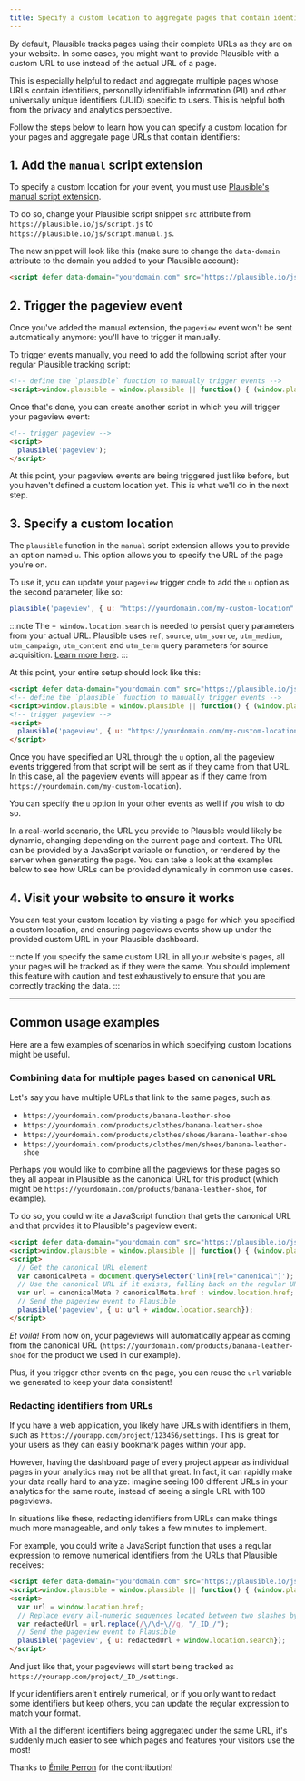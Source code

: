 ```yaml
---
title: Specify a custom location to aggregate pages that contain identifiers
---
```


By default, Plausible tracks pages using their complete URLs as they are on your website. In some cases, you might want to provide Plausible with a custom URL to use instead of the actual URL of a page. 

This is especially helpful to redact and aggregate multiple pages whose URLs contain identifiers, personally identifiable information (PII) and other universally unique identifiers (UUID) specific to users. This is helpful both from the privacy and analytics perspective.

Follow the steps below to learn how you can specify a custom location for your pages and aggregate page URLs that contain identifiers:

## 1. Add the `manual` script extension
To specify a custom location for your event, you must use [Plausible's manual script extension](script-extensions.md#plausiblemanualjs). 

To do so, change your Plausible script snippet `src` attribute from `https://plausible.io/js/script.js` to `https://plausible.io/js/script.manual.js`.

The new snippet will look like this (make sure to change the `data-domain` attribute to the domain you added to your Plausible account):

```html
<script defer data-domain="yourdomain.com" src="https://plausible.io/js/script.manual.js"></script>
```


## 2. Trigger the pageview event

Once you've added the manual extension, the `pageview` event won't be sent automatically anymore: you'll have to trigger it manually.

To trigger events manually, you need to add the following script after your regular Plausible tracking script:

```html
<!-- define the `plausible` function to manually trigger events -->
<script>window.plausible = window.plausible || function() { (window.plausible.q = window.plausible.q || []).push(arguments) }</script>
```

Once that's done, you can create another script in which you will trigger your pageview event:

```html
<!-- trigger pageview -->
<script>
  plausible('pageview');
</script>
```

At this point, your pageview events are being triggered just like before, but you haven't defined a custom location yet. 
This is what we'll do in the next step.

## 3. Specify a custom location
The `plausible` function in the `manual` script extension allows you to provide an option named `u`. 
This option allows you to specify the URL of the page you're on.

To use it, you can update your `pageview` trigger code to add the `u` option as the second parameter, like so:

```js
plausible('pageview', { u: "https://yourdomain.com/my-custom-location" + window.location.search });
```

:::note
The `+ window.location.search` is needed to persist query parameters from your actual URL. Plausible uses `ref`, `source`, `utm_source`, `utm_medium`, `utm_campaign`, `utm_content` and `utm_term` query parameters for source acquisition. [Learn more here](manual-link-tagging.md).
:::

At this point, your entire setup should look like this:

```html
<script defer data-domain="yourdomain.com" src="https://plausible.io/js/script.manual.js"></script>
<!-- define the `plausible` function to manually trigger events -->
<script>window.plausible = window.plausible || function() { (window.plausible.q = window.plausible.q || []).push(arguments) }</script>
<!-- trigger pageview -->
<script>
  plausible('pageview', { u: "https://yourdomain.com/my-custom-location" + window.location.search});
</script>
```

Once you have specified an URL through the `u` option, all the pageview events triggered from that script will be sent as if they came from that URL. In this case, all the pageview events will appear as if they came from `https://yourdomain.com/my-custom-location`).

You can specify the `u` option in your other events as well if you wish to do so. 

In a real-world scenario, the URL you provide to Plausible would likely be dynamic, changing depending on the current page and context. The URL can be provided by a JavaScript variable or function, or rendered by the server when generating the page. You can take a look at the examples below to see how URLs can be provided dynamically in common use cases.

## 4. Visit your website to ensure it works

You can test your custom location by visiting a page for which you specified a custom location, and ensuring pageviews events show up under the provided custom URL in your Plausible dashboard.

:::note
If you specify the same custom URL in all your website's pages, all your pages will be tracked as if they were the same. You should implement this feature with caution and test exhaustively to ensure that you are correctly tracking the data.
:::

---

## Common usage examples

Here are a few examples of scenarios in which specifying custom locations might be useful.
### Combining data for multiple pages based on canonical URL

Let's say you have multiple URLs that link to the same pages, such as:

- `https://yourdomain.com/products/banana-leather-shoe`
- `https://yourdomain.com/products/clothes/banana-leather-shoe`
- `https://yourdomain.com/products/clothes/shoes/banana-leather-shoe`
- `https://yourdomain.com/products/clothes/men/shoes/banana-leather-shoe`

Perhaps you would like to combine all the pageviews for these pages so they all appear in Plausible as the canonical URL for this product (which might be `https://yourdomain.com/products/banana-leather-shoe`, for example).

To do so, you could write a JavaScript function that gets the canonical URL and that provides it to Plausible's pageview event:

```html
<script defer data-domain="yourdomain.com" src="https://plausible.io/js/script.manual.js"></script>
<script>window.plausible = window.plausible || function() { (window.plausible.q = window.plausible.q || []).push(arguments) }</script>
<script>
  // Get the canonical URL element
  var canonicalMeta = document.querySelector('link[rel="canonical"]');
  // Use the canonical URL if it exists, falling back on the regular URL when it doesn't.
  var url = canonicalMeta ? canonicalMeta.href : window.location.href;
  // Send the pageview event to Plausible
  plausible('pageview', { u: url + window.location.search});
</script>
```

_Et voilà!_ From now on, your pageviews will automatically appear as coming from the canonical URL (`https://yourdomain.com/products/banana-leather-shoe` for the product we used in our example).

Plus, if you trigger other events on the page, you can reuse the `url` variable we generated to keep your data consistent!

### Redacting identifiers from URLs

If you have a web application, you likely have URLs with identifiers in them, such as `https://yourapp.com/project/123456/settings`. This is great for your users as they can easily bookmark pages within your app. 

However, having the dashboard page of every project appear as individual pages in your analytics may not be all that great. In fact, it can rapidly make your data really hard to analyze: imagine seeing 100 different URLs in your analytics for the same route, instead of seeing a single URL with 100 pageviews.

In situations like these, redacting identifiers from URLs can make things much more manageable, and only takes a few minutes to implement.

For example, you could write a JavaScript function that uses a regular expression to remove numerical identifiers from the URLs that Plausible receives:

```html
<script defer data-domain="yourdomain.com" src="https://plausible.io/js/script.manual.js"></script>
<script>window.plausible = window.plausible || function() { (window.plausible.q = window.plausible.q || []).push(arguments) }</script>
<script>
  var url = window.location.href;
  // Replace every all-numeric sequences located between two slashes by "_ID_"
  var redactedUrl = url.replace(/\/\d+\//g, "/_ID_/");
  // Send the pageview event to Plausible
  plausible('pageview', { u: redactedUrl + window.location.search});
</script>
```

And just like that, your pageviews will start being tracked as `https://yourapp.com/project/_ID_/settings`. 

If your identifiers aren't entirely numerical, or if you only want to redact some identifiers but keep others, you can update the regular expression to match your format.

With all the different identifiers being aggregated under the same URL, it's suddenly much easier to see which pages and features your visitors use the most!

Thanks to [Émile Perron](https://github.com/EmilePerron) for the contribution! 
